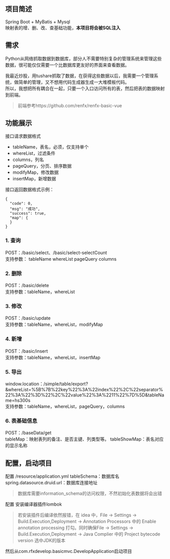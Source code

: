 ## 项目简述
Spring Boot + MyBatis + Mysql  
映射表的增、删、改、查基础功能，**本项目将会被SQL注入**

## 需求
Python从网络抓取数据到数据库，部分人不需要特别复杂的管理系统来管理这些数据，很可能仅仅需要一个比数据库更友好的界面来查看数据。  

我最近炒股，用tushare抓取了数据，在获得这些数据以后，我需要一个管理系统，做简单的管理，又不想用代码生成器生成一大堆模板代码。  
所以，我想把所有耦合在一起，只要一个入口访问所有的表，然后把表的数据映射到前端。
> 前端参考https://github.com/renfx/renfx-basic-vue

## 功能展示
接口请求数据格式
* tableName，表名，必须，仅支持单个
* whereList，过滤条件
* columns，列名
* pageQuery，分页、排序数据
* modifyMap，修改数据
* insertMap，新增数据 

接口返回数据格式示例：
```
{
  "code": 0,
  "msg": "成功",
  "success": true,
  "map": {
  }
}
```
### 1. 查询
POST：/basic/select、/basic/select-selectCount  
支持参数：
tableName
whereList
pageQuery
columns

### 2. 删除
POST：/basic/delete  
支持参数：tableName，whereList

### 3. 修改
POST：/basic/update  
支持参数：tableName，whereList，modifyMap

### 4. 新增
POST：/basic/insert  
支持参数：tableName，whereList，insertMap

### 5. 导出
window.location：/simple/table/export?&whereList=%5B%7B%22key%22%3A%22index%22%2C%22separator%22%3A%22%3D%22%2C%22value%22%3A%2211%22%7D%5D&tableName=hs300s  
支持参数：tableName，whereList，pageQuery，columns

### 6. 表基础信息
POST：/baseData/get  
tableMap：映射表列的备注、是否主键、列类型等。
tableShowMap：表名对应的显示名称


## 配置，启动项目
配置 /resource/application.yml
tableSchema：数据库名
spring.datasource.druid.url：数据库连接地址  
> 数据库需要information_schema的访问权限，不然初始化表数据将会出错

配置 安装编译器插件lombok
> 若安装插件后编译依然报错，在 idea 中，File -> Settings -> Build.Execution,Deployment -> Annotation Processors 中的 Enable annotation processing 打勾。同时确保File -> Settings -> Build.Execution,Deployment -> Java Complier 中的 Project bytecode version 选中JDK的版本

然后从com.rfxdevelop.basicmvc.DevelopApplication启动项目
